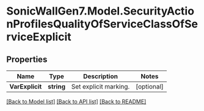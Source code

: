 # SonicWallGen7.Model.SecurityActionProfilesQualityOfServiceClassOfServiceExplicit

## Properties

Name | Type | Description | Notes
------------ | ------------- | ------------- | -------------
**VarExplicit** | **string** | Set explicit marking. | [optional] 

[[Back to Model list]](../README.md#documentation-for-models) [[Back to API list]](../README.md#documentation-for-api-endpoints) [[Back to README]](../README.md)

